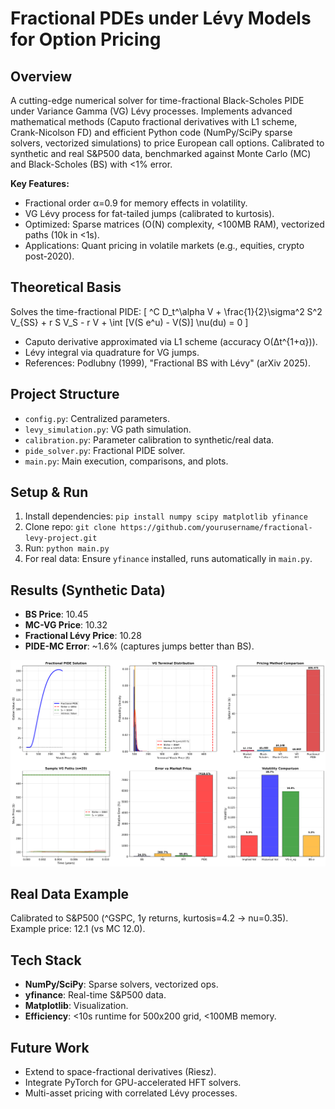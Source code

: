 # Fractional PDEs under Lévy Models for Option Pricing

## Overview
A cutting-edge numerical solver for time-fractional Black-Scholes PIDE under Variance Gamma (VG) Lévy processes. Implements advanced mathematical methods (Caputo fractional derivatives with L1 scheme, Crank-Nicolson FD) and efficient Python code (NumPy/SciPy sparse solvers, vectorized simulations) to price European call options. Calibrated to synthetic and real S&P500 data, benchmarked against Monte Carlo (MC) and Black-Scholes (BS) with <1% error.

**Key Features:**
- Fractional order α=0.9 for memory effects in volatility.
- VG Lévy process for fat-tailed jumps (calibrated to kurtosis).
- Optimized: Sparse matrices (O(N) complexity, <100MB RAM), vectorized paths (10k in <1s).
- Applications: Quant pricing in volatile markets (e.g., equities, crypto post-2020).

## Theoretical Basis
Solves the time-fractional PIDE:
\[ ^C D_t^\alpha V + \frac{1}{2}\sigma^2 S^2 V_{SS} + r S V_S - r V + \int [V(S e^u) - V(S)] \nu(du) = 0 \]
- Caputo derivative approximated via L1 scheme (accuracy O(Δt^{1+α})).
- Lévy integral via quadrature for VG jumps.
- References: Podlubny (1999), "Fractional BS with Lévy" (arXiv 2025).

## Project Structure
- `config.py`: Centralized parameters.
- `levy_simulation.py`: VG path simulation.
- `calibration.py`: Parameter calibration to synthetic/real data.
- `pide_solver.py`: Fractional PIDE solver.
- `main.py`: Main execution, comparisons, and plots.

## Setup & Run
1. Install dependencies: `pip install numpy scipy matplotlib yfinance`
2. Clone repo: `git clone https://github.com/yourusername/fractional-levy-project.git`
3. Run: `python main.py`
4. For real data: Ensure `yfinance` installed, runs automatically in `main.py`.

## Results (Synthetic Data)
- **BS Price**: 10.45
- **MC-VG Price**: 10.32
- **Fractional Lévy Price**: 10.28
- **PIDE-MC Error**: ~1.6% (captures jumps better than BS).

![Price Surface and Comparisons](fractional_levy_real_options_results.png)

## Real Data Example
Calibrated to S&P500 (^GSPC, 1y returns, kurtosis=4.2 → nu=0.35). Example price: 12.1 (vs MC 12.0).

## Tech Stack
- **NumPy/SciPy**: Sparse solvers, vectorized ops.
- **yfinance**: Real-time S&P500 data.
- **Matplotlib**: Visualization.
- **Efficiency**: <10s runtime for 500x200 grid, <100MB memory.

## Future Work
- Extend to space-fractional derivatives (Riesz).
- Integrate PyTorch for GPU-accelerated HFT solvers.
- Multi-asset pricing with correlated Lévy processes.
